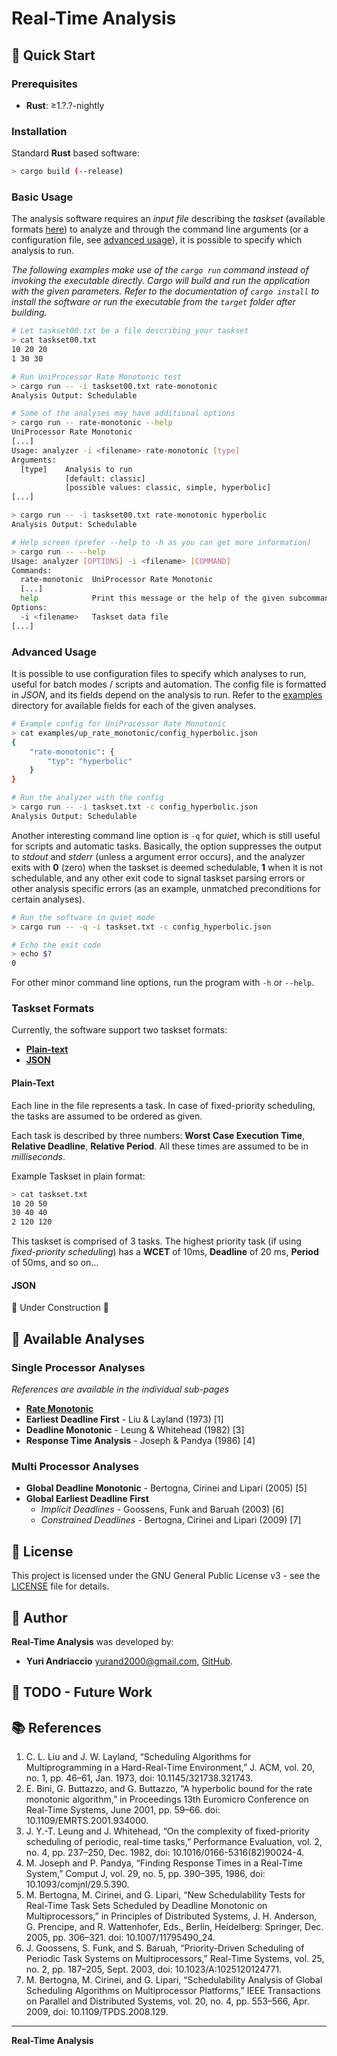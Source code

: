 # Real-Time Analysis

## 🚀 Quick Start

### Prerequisites

- **Rust**: ≥1.?.?-nightly

### Installation

Standard **Rust** based software:

```bash
> cargo build (--release)
```

### Basic Usage

The analysis software requires an *input file* describing the *taskset* (available formats [here](#taskset-formats)) to analyze and through the command line arguments (or a configuration file, see [advanced usage](#advanced-usage)), it is possible to specify which analysis to run.

*The following examples make use of the `cargo run` command instead of invoking the executable directly. Cargo will build and run the application with the given parameters. Refer to the documentation of `cargo install` to install the software or run the executable from the `target` folder after building.*

```bash
# Let taskset00.txt be a file describing your taskset
> cat taskset00.txt
10 20 20
1 30 30

# Run UniProcessor Rate Monotonic test
> cargo run -- -i taskset00.txt rate-monotonic
Analysis Output: Schedulable

# Some of the analyses may have additional options
> cargo run -- rate-monotonic --help
UniProcessor Rate Monotonic
[...]
Usage: analyzer -i <filename> rate-monotonic [type]
Arguments:
  [type]    Analysis to run
            [default: classic]
            [possible values: classic, simple, hyperbolic]
[...]

> cargo run -- -i taskset00.txt rate-monotonic hyperbolic
Analysis Output: Schedulable
```

```bash
# Help screen (prefer --help to -h as you can get more information)
> cargo run -- --help
Usage: analyzer [OPTIONS] -i <filename> [COMMAND]
Commands:
  rate-monotonic  UniProcessor Rate Monotonic
  [...]
  help            Print this message or the help of the given subcommand(s)
Options:
  -i <filename>   Taskset data file
[...]
```

### Advanced Usage

It is possible to use configuration files to specify which analyses to run, useful for batch modes / scripts and automation. The config file is formatted in *JSON*, and its fields depend on the analysis to run. Refer to the [examples](examples) directory for available fields for each of the given analyses.

```bash
# Example config for UniProcessor Rate Monotonic
> cat examples/up_rate_monotonic/config_hyperbolic.json
{
    "rate-monotonic": {
        "typ": "hyperbolic"
    }
}

# Run the analyzer with the config
> cargo run -- -i taskset.txt -c config_hyperbolic.json
Analysis Output: Schedulable
```

Another interesting command line option is `-q` for *quiet*, which is still useful for scripts and automatic tasks. Basically, the option suppresses the output to *stdout* and *stderr* (unless a argument error occurs), and the analyzer exits with **0** (zero) when the taskset is deemed schedulable, **1** when it is not schedulable, and any other exit code to signal taskset parsing errors or other analysis specific errors (as an example, unmatched preconditions for certain analyses).

```bash
# Run the software in quiet mode
> cargo run -- -q -i taskset.txt -c config_hyperbolic.json

# Echo the exit code
> echo $?
0
```

For other minor command line options, run the program with `-h` or `--help`.

### Taskset Formats

Currently, the software support two taskset formats:
- [**Plain-text**](#plain-text)
- [**JSON**](#json)

#### Plain-Text

Each line in the file represents a task. In case of fixed-priority scheduling, the tasks are assumed to be ordered as given.

Each task is described by three numbers: **Worst Case Execution Time**, **Relative Deadline**, **Relative Period**. All these times are assumed to be in *milliseconds*.

Example Taskset in plain format:

```bash
> cat taskset.txt
10 20 50
30 40 40
2 120 120
```

This taskset is comprised of 3 tasks. The highest priority task (if using *fixed-priority scheduling*) has a **WCET** of 10ms, **Deadline** of 20 ms, **Period** of 50ms, and so on...

#### JSON

🚧 Under Construction 🚧

## 🔬 Available Analyses

### Single Processor Analyses

*References are available in the individual sub-pages*

- [**Rate Monotonic**](src/analyses/up_rate_monotonic/README.md)
- **Earliest Deadline First** - Liu & Layland (1973) [1]
- **Deadline Monotonic** - Leung & Whitehead (1982) [3]
- **Response Time Analysis** - Joseph & Pandya (1986) [4]

### Multi Processor Analyses

- **Global Deadline Monotonic** - Bertogna, Cirinei and Lipari (2005) [5]
- **Global Earliest Deadline First**
    - *Implicit Deadlines* - Goossens, Funk and Baruah (2003) [6]
    - *Constrained Deadlines* - Bertogna, Cirinei and Lipari (2009) [7]

## 📄 License

This project is licensed under the GNU General Public License v3 - see the [LICENSE](LICENSE) file for details.

## 👤 Author

**Real-Time Analysis** was developed by:
- **Yuri Andriaccio** [yurand2000@gmail.com](mailto:yurand2000@gmail.com), [GitHub](https://github.com/Yurand2000).

## 📝 TODO - Future Work

## 📚 References
1. C. L. Liu and J. W. Layland, “Scheduling Algorithms for Multiprogramming in a Hard-Real-Time Environment,” J. ACM, vol. 20, no. 1, pp. 46–61, Jan. 1973, doi: 10.1145/321738.321743.
2. E. Bini, G. Buttazzo, and G. Buttazzo, “A hyperbolic bound for the rate monotonic algorithm,” in Proceedings 13th Euromicro Conference on Real-Time Systems, June 2001, pp. 59–66. doi: 10.1109/EMRTS.2001.934000.
3. J. Y.-T. Leung and J. Whitehead, “On the complexity of fixed-priority scheduling of periodic, real-time tasks,” Performance Evaluation, vol. 2, no. 4, pp. 237–250, Dec. 1982, doi: 10.1016/0166-5316(82)90024-4.
4. M. Joseph and P. Pandya, “Finding Response Times in a Real-Time System,” Comput J, vol. 29, no. 5, pp. 390–395, 1986, doi: 10.1093/comjnl/29.5.390.
5. M. Bertogna, M. Cirinei, and G. Lipari, “New Schedulability Tests for Real-Time Task Sets Scheduled by Deadline Monotonic on Multiprocessors,” in Principles of Distributed Systems, J. H. Anderson, G. Prencipe, and R. Wattenhofer, Eds., Berlin, Heidelberg: Springer, Dec. 2005, pp. 306–321. doi: 10.1007/11795490_24.
6. J. Goossens, S. Funk, and S. Baruah, “Priority-Driven Scheduling of Periodic Task Systems on Multiprocessors,” Real-Time Systems, vol. 25, no. 2, pp. 187–205, Sept. 2003, doi: 10.1023/A:1025120124771.
7. M. Bertogna, M. Cirinei, and G. Lipari, “Schedulability Analysis of Global Scheduling Algorithms on Multiprocessor Platforms,” IEEE Transactions on Parallel and Distributed Systems, vol. 20, no. 4, pp. 553–566, Apr. 2009, doi: 10.1109/TPDS.2008.129.

---

**Real-Time Analysis**